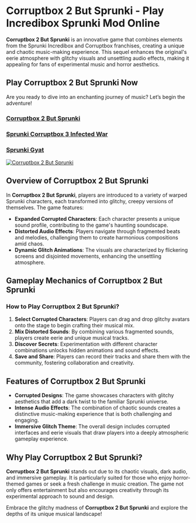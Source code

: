 # Corruptbox 2 But Sprunki - Play Incredibox Sprunki Mod Online

**Corruptbox 2 But Sprunki** is an innovative game that combines elements from the Sprunki Incredibox and Corruptbox franchises, creating a unique and chaotic music-making experience. This sequel enhances the original's eerie atmosphere with glitchy visuals and unsettling audio effects, making it appealing for fans of experimental music and horror aesthetics.

## Play Corruptbox 2 But Sprunki Now
Are you ready to dive into an enchanting journey of music? Let’s begin the adventure!

### [Corruptbox 2 But Sprunki](https://sprunkisinner.org/corruptbox-2-but-sprunki)
### [Sprunki Corruptbox 3 Infected War](https://sprunkisinner.org/sprunki-corruptbox-3-infected-war)
### [Sprunki Gyat](https://sprunkisinner.org/sprunki-gyat)



[![Corruptbox 2 But Sprunki](https://sprunkisinner.org/_nuxt/corruptbox-2-but-sprunki.Dd6y891n.jpg)](https://sprunkisinner.org/corruptbox-2-but-sprunki)



## Overview of Corruptbox 2 But Sprunki

In **Corruptbox 2 But Sprunki**, players are introduced to a variety of warped Sprunki characters, each transformed into glitchy, creepy versions of themselves. The game features:

- **Expanded Corrupted Characters**: Each character presents a unique sound profile, contributing to the game's haunting soundscape.
- **Distorted Audio Effects**: Players navigate through fragmented beats and melodies, challenging them to create harmonious compositions amid chaos.
- **Dynamic Glitch Animations**: The visuals are characterized by flickering screens and disjointed movements, enhancing the unsettling atmosphere.

## Gameplay Mechanics of Corruptbox 2 But Sprunki

### How to Play Corruptbox 2 But Sprunki?

1. **Select Corrupted Characters**: Players can drag and drop glitchy avatars onto the stage to begin crafting their musical mix.
2. **Mix Distorted Sounds**: By combining various fragmented sounds, players create eerie and unique musical tracks.
3. **Discover Secrets**: Experimentation with different character combinations unlocks hidden animations and sound effects.
4. **Save and Share**: Players can record their tracks and share them with the community, fostering collaboration and creativity.

## Features of Corruptbox 2 But Sprunki

- **Corrupted Designs**: The game showcases characters with glitchy aesthetics that add a dark twist to the familiar Sprunki universe.
- **Intense Audio Effects**: The combination of chaotic sounds creates a distinctive music-making experience that is both challenging and engaging.
- **Immersive Glitch Theme**: The overall design includes corrupted interfaces and eerie visuals that draw players into a deeply atmospheric gameplay experience.

## Why Play Corruptbox 2 But Sprunki?

**Corruptbox 2 But Sprunki** stands out due to its chaotic visuals, dark audio, and immersive gameplay. It is particularly suited for those who enjoy horror-themed games or seek a fresh challenge in music creation. The game not only offers entertainment but also encourages creativity through its experimental approach to sound and design.

Embrace the glitchy madness of **Corruptbox 2 But Sprunki** and explore the depths of its unique musical landscape!
